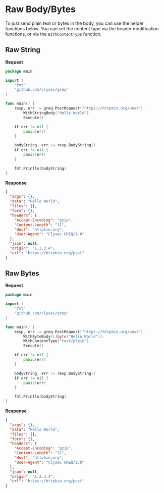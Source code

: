 # Raw Body/Bytes
To just send plain text or bytes in the body, you can use the helper functions below. You can set the content type via the header modification functions, or via the `WithContentType` function.

## Raw String

**Request**

```go
package main

import (
    "fmt"
    "github.com/clysec/greq"
)

func main() {
    resp, err := greq.PostRequest("https://httpbin.org/post").
		WithStringBody("Hello World").
		Execute()

	if err != nil {
		panic(err)
	}

	bodyString, err := resp.BodyString()
	if err != nil {
		panic(err)
	}

	fmt.Println(bodyString)
}
```

**Response**

```json
{
  "args": {}, 
  "data": "Hello World", 
  "files": {}, 
  "form": {}, 
  "headers": {
    "Accept-Encoding": "gzip", 
    "Content-Length": "11", 
    "Host": "httpbin.org", 
    "User-Agent": "Clysec GREQ/1.0"
  }, 
  "json": null, 
  "origin": "1.2.3.4", 
  "url": "https://httpbin.org/post"
}
```

## Raw Bytes

**Request**

```go
package main

import (
    "fmt"
    "github.com/clysec/greq"
)

func main() {
    resp, err := greq.PostRequest("https://httpbin.org/post").
		WithByteBody([]byte("Hello World")).
        WithContentType("text/plain").
		Execute()

	if err != nil {
		panic(err)
	}

	bodyString, err := resp.BodyString()
	if err != nil {
		panic(err)
	}

	fmt.Println(bodyString)
}
```

**Response**

```json
{
  "args": {}, 
  "data": "Hello World", 
  "files": {}, 
  "form": {}, 
  "headers": {
    "Accept-Encoding": "gzip", 
    "Content-Length": "11", 
    "Host": "httpbin.org", 
    "User-Agent": "Clysec GREQ/1.0"
  }, 
  "json": null, 
  "origin": "1.2.3.4", 
  "url": "https://httpbin.org/post"
}
```